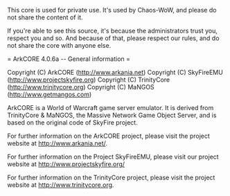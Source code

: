 This core is used for private use. It's used by Chaos-WoW, and please do not share the content of it. 

If you're able to see this source, it's because the administrators trust you, respect you and so. And because of that, please respect our rules, and do not share the core with anyone else.

= ArkCORE 4.0.6a -- General information =

Copyright (C) ArkCORE      (http://www.arkania.net)
Copyright (C) SkyFireEMU  (http://www.projectskyfire.org)
Copyright (C) TrinityCore (http://www.trinitycore.org)
Copyright (C) MaNGOS      (http://www.getmangos.com)


ArkCORE is a World of Warcraft game server emulator. It is derived
from TrinityCore & MaNGOS, the Massive Network Game Object Server, and is based on the
original code of SkyFire project.

For further information on the ArkCORE project, please visit the
project website at http://www.arkania.net/.

For further information on the Project SkyFireEMU, please visit our
project website at http://www.projectskyfire.org/

For further information on the TrinityCore project, please visit the
project website at http://www.trinitycore.org.
